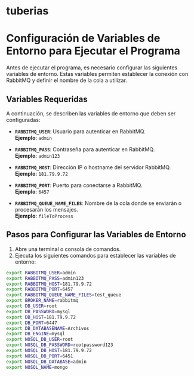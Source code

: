 # tuberias
# Configuración de Variables de Entorno para Ejecutar el Programa

Antes de ejecutar el programa, es necesario configurar las siguientes variables de entorno. Estas variables permiten establecer la conexión con RabbitMQ y definir el nombre de la cola a utilizar.

## Variables Requeridas

A continuación, se describen las variables de entorno que deben ser configuradas:

- **`RABBITMQ_USER`**: Usuario para autenticar en RabbitMQ.  
  **Ejemplo**: `admin`

- **`RABBITMQ_PASS`**: Contraseña para autenticar en RabbitMQ.  
  **Ejemplo**: `admin123`

- **`RABBITMQ_HOST`**: Dirección IP o hostname del servidor RabbitMQ.  
  **Ejemplo**: `181.79.9.72`

- **`RABBITMQ_PORT`**: Puerto para conectarse a RabbitMQ.  
  **Ejemplo**: `6457`

- **`RABBITMQ_QUEUE_NAME_FILES`**: Nombre de la cola donde se enviarán o procesarán los mensajes.  
  **Ejemplo**: `fileToProcess`

## Pasos para Configurar las Variables de Entorno

1. Abre una terminal o consola de comandos.
2. Ejecuta los siguientes comandos para establecer las variables de entorno:

```bash
export RABBITMQ_USER=admin
export RABBITMQ_PASS=admin123
export RABBITMQ_HOST=181.79.9.72
export RABBITMQ_PORT=6457
export RABBITMQ_QUEUE_NAME_FILES=test_queue
export BROKER_NAME=rabbitmq
export DB_USER=root
export DB_PASSWORD=mysql
export DB_HOST=181.79.9.72
export DB_PORT=6447
export DB_DATABASENAME=Archivos
export DB_ENGINE=mysql
export NOSQL_DB_USER=root
export NOSQL_DB_PASSWORD=rootpassword123
export NOSQL_DB_HOST=181.79.9.72
export NOSQL_DB_PORT=6451
export NOSQL_DB_DATABASE=admin
export NOSQL_NAME=mongo



